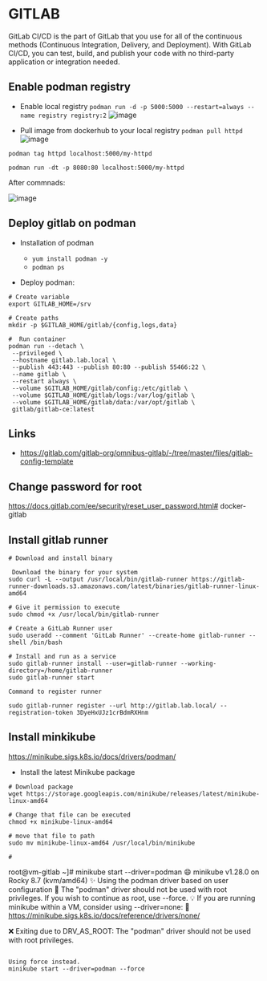 # GITLAB 

GitLab CI/CD is the part of GitLab that you use for all of the continuous methods (Continuous Integration, Delivery, and Deployment). With GitLab CI/CD, you can test, build, and publish your code with no third-party application or integration needed.


## Enable podman registry
* Enable local registry  `podman run -d -p 5000:5000 --restart=always --name registry registry:2`
![image](https://user-images.githubusercontent.com/86531003/212487339-85a48ca6-08b7-4411-b9d8-57f4ff6e61f5.png)

* Pull image from dockerhub to your local registry `podman pull httpd`
![image](https://user-images.githubusercontent.com/86531003/212487377-3e06eab3-d289-4e52-bbe0-67f189fb5723.png)
  

`podman tag httpd localhost:5000/my-httpd` 

`podman run -dt -p 8080:80 localhost:5000/my-httpd` 

After commnads:

![image](https://user-images.githubusercontent.com/86531003/212488141-a214acb2-af74-4667-873f-d24f8dcc9382.png)


## Deploy gitlab on podman

* Installation of podman
  * `yum install podman -y`
  *  `podman ps`

* Deploy podman:
 ```
 # Create variable
 export GITLAB_HOME=/srv
 
 # Create paths 
 mkdir -p $GITLAB_HOME/gitlab/{config,logs,data}
 
 #  Run container
 podman run --detach \
  --privileged \
  --hostname gitlab.lab.local \
  --publish 443:443 --publish 80:80 --publish 55466:22 \
  --name gitlab \
  --restart always \
  --volume $GITLAB_HOME/gitlab/config:/etc/gitlab \
  --volume $GITLAB_HOME/gitlab/logs:/var/log/gitlab \
  --volume $GITLAB_HOME/gitlab/data:/var/opt/gitlab \
  gitlab/gitlab-ce:latest
 ```



## Links
* https://gitlab.com/gitlab-org/omnibus-gitlab/-/tree/master/files/gitlab-config-template

## Change password for root

https://docs.gitlab.com/ee/security/reset_user_password.html# docker-gitlab



## Install gitlab runner
```
# Download and install binary

 Download the binary for your system
sudo curl -L --output /usr/local/bin/gitlab-runner https://gitlab-runner-downloads.s3.amazonaws.com/latest/binaries/gitlab-runner-linux-amd64

# Give it permission to execute
sudo chmod +x /usr/local/bin/gitlab-runner

# Create a GitLab Runner user
sudo useradd --comment 'GitLab Runner' --create-home gitlab-runner --shell /bin/bash

# Install and run as a service
sudo gitlab-runner install --user=gitlab-runner --working-directory=/home/gitlab-runner
sudo gitlab-runner start

Command to register runner

sudo gitlab-runner register --url http://gitlab.lab.local/ --registration-token 3DyeHxUJz1crBdmRXHnm
```


## Install minkikube

https://minikube.sigs.k8s.io/docs/drivers/podman/

* Install the latest Minikube package
```
# Download package
wget https://storage.googleapis.com/minikube/releases/latest/minikube-linux-amd64

# Change that file can be executed
chmod +x minikube-linux-amd64

# move that file to path
sudo mv minikube-linux-amd64 /usr/local/bin/minikube

#
```
root@vm-gitlab ~]# minikube start --driver=podman
😄  minikube v1.28.0 on Rocky 8.7 (kvm/amd64)
✨  Using the podman driver based on user configuration
🛑  The "podman" driver should not be used with root privileges. If you wish to continue as root, use --force.
💡  If you are running minikube within a VM, consider using --driver=none:
📘    https://minikube.sigs.k8s.io/docs/reference/drivers/none/

❌  Exiting due to DRV_AS_ROOT: The "podman" driver should not be used with root privileges.
```

Using force instead.
minikube start --driver=podman --force


```

